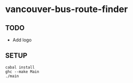 # vancouver-bus-route-finder

## TODO
* Add logo

## SETUP
```
cabal install
ghc --make Main
./main
```